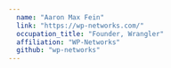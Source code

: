 ```yaml
---
  name: "Aaron Max Fein"
  link: "https://wp-networks.com/"
  occupation_title: "Founder, Wrangler"
  affiliation: "WP-Networks"
  github: "wp-networks"
---
```

